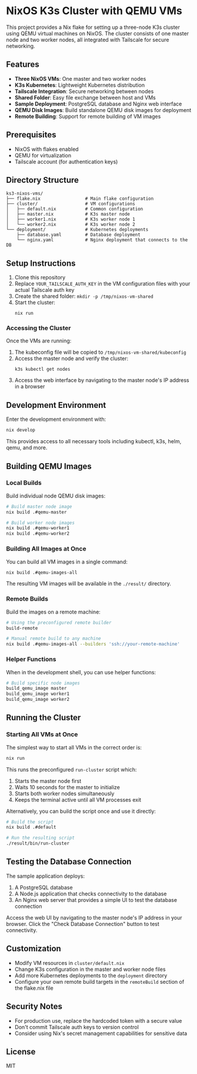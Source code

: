 # NixOS K3s Cluster with QEMU VMs

This project provides a Nix flake for setting up a three-node K3s cluster using QEMU virtual machines on NixOS. The cluster consists of one master node and two worker nodes, all integrated with Tailscale for secure networking.

## Features

- **Three NixOS VMs**: One master and two worker nodes
- **K3s Kubernetes**: Lightweight Kubernetes distribution
- **Tailscale Integration**: Secure networking between nodes
- **Shared Folder**: Easy file exchange between host and VMs
- **Sample Deployment**: PostgreSQL database and Nginx web interface
- **QEMU Disk Images**: Build standalone QEMU disk images for deployment
- **Remote Building**: Support for remote building of VM images

## Prerequisites

- NixOS with flakes enabled
- QEMU for virtualization
- Tailscale account (for authentication keys)

## Directory Structure

```
ks3-nixos-vms/
├── flake.nix                 # Main flake configuration
├── cluster/                  # VM configurations
│   ├── default.nix           # Common configuration
│   ├── master.nix            # K3s master node
│   ├── worker1.nix           # K3s worker node 1
│   └── worker2.nix           # K3s worker node 2
└── deployment/               # Kubernetes deployments
    ├── database.yaml         # Database deployment
    └── nginx.yaml            # Nginx deployment that connects to the DB
```

## Setup Instructions

1. Clone this repository
2. Replace `YOUR_TAILSCALE_AUTH_KEY` in the VM configuration files with your actual Tailscale auth key
3. Create the shared folder: `mkdir -p /tmp/nixos-vm-shared`
4. Start the cluster:
   ```
   nix run
   ```

### Accessing the Cluster

Once the VMs are running:

1. The kubeconfig file will be copied to `/tmp/nixos-vm-shared/kubeconfig`
2. Access the master node and verify the cluster:
   ```
   k3s kubectl get nodes
   ```
3. Access the web interface by navigating to the master node's IP address in a browser

## Development Environment

Enter the development environment with:

```bash
nix develop
```

This provides access to all necessary tools including kubectl, k3s, helm, qemu, and more.

## Building QEMU Images

### Local Builds

Build individual node QEMU disk images:

```bash
# Build master node image
nix build .#qemu-master

# Build worker node images
nix build .#qemu-worker1
nix build .#qemu-worker2
```

### Building All Images at Once

You can build all VM images in a single command:

```bash
nix build .#qemu-images-all
```

The resulting VM images will be available in the `./result/` directory.

### Remote Builds

Build the images on a remote machine:

```bash
# Using the preconfigured remote builder
build-remote

# Manual remote build to any machine
nix build .#qemu-images-all --builders 'ssh://your-remote-machine'
```

### Helper Functions

When in the development shell, you can use helper functions:

```bash
# Build specific node images
build_qemu_image master
build_qemu_image worker1
build_qemu_image worker2
```

## Running the Cluster

### Starting All VMs at Once

The simplest way to start all VMs in the correct order is:

```bash
nix run
```

This runs the preconfigured `run-cluster` script which:
1. Starts the master node first
2. Waits 10 seconds for the master to initialize
3. Starts both worker nodes simultaneously
4. Keeps the terminal active until all VM processes exit

Alternatively, you can build the script once and use it directly:

```bash
# Build the script
nix build .#default

# Run the resulting script
./result/bin/run-cluster
```

## Testing the Database Connection

The sample application deploys:

1. A PostgreSQL database
2. A Node.js application that checks connectivity to the database
3. An Nginx web server that provides a simple UI to test the database connection

Access the web UI by navigating to the master node's IP address in your browser. Click the "Check Database Connection" button to test connectivity.

## Customization

- Modify VM resources in `cluster/default.nix`
- Change K3s configuration in the master and worker node files
- Add more Kubernetes deployments to the `deployment` directory
- Configure your own remote build targets in the `remoteBuild` section of the flake.nix file

## Security Notes

- For production use, replace the hardcoded token with a secure value
- Don't commit Tailscale auth keys to version control
- Consider using Nix's secret management capabilities for sensitive data

## License

MIT
